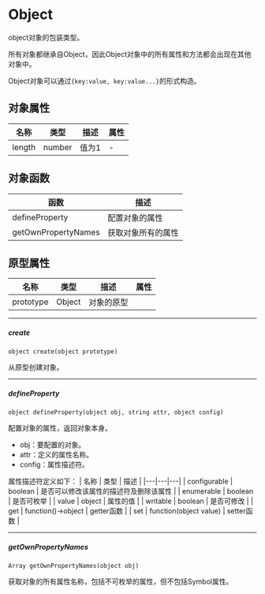 # Object

object对象的包装类型。

所有对象都继承自Object，因此Object对象中的所有属性和方法都会出现在其他对象中。

Object对象可以通过`{key:value, key:value...}`的形式构造。

## 对象属性
| 名称 | 类型 | 描述 | 属性 |
|---|---|---|---|
| length | number | 值为1 | - |

## 对象函数

| 函数 | 描述 |
|---|---|
| defineProperty | 配置对象的属性 |
| getOwnPropertyNames | 获取对象所有的属性 |

## 原型属性

| 名称 | 类型 | 描述 | 属性 |
|---|---|---|---|
| prototype | Object | 对象的原型 |

--- 
##### create	
```
object create(object prototype)
```

从原型创建对象。

---
##### defineProperty	
```
object defineProperty(object obj, string attr, object config)	
```

配置对象的属性，返回对象本身。

- obj：要配置的对象。
- attr：定义的属性名称。
- config：属性描述符。

属性描述符定义如下：
| 名称 | 类型 | 描述 |
|---|---|---|
| configurable | boolean | 是否可以修改该属性的描述符及删除该属性 |
| enumerable | boolean | 是否可枚举 |
| value | object | 属性的值 |
| writable | boolean | 是否可修改 |
| get | function()->object | getter函数 |
| set | function(object value) | setter函数 |

---

##### getOwnPropertyNames	
```
Array getOwnPropertyNames(object obj)
```

获取对象的所有属性名称，包括不可枚举的属性，但不包括Symbol属性。